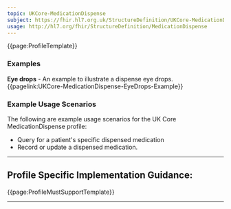 ```yaml
---
topic: UKCore-MedicationDispense
subject: https://fhir.hl7.org.uk/StructureDefinition/UKCore-MedicationDispense
usage: http://hl7.org/fhir/StructureDefinition/MedicationDispense
---
```


<nocheck>
{{page:ProfileTemplate}}

<div id="Examples" class="tabcontent">
  <h3>Examples</h3>
<b>Eye drops</b> - An example to illustrate a dispense eye drops.  </br>
{{pagelink:UKCore-MedicationDispense-EyeDrops-Example}} 
</div>
</nocheck>


<div id="ProfileGuidance">

### Example Usage Scenarios ###
The following are example usage scenarios for the UK Core MedicationDispense profile:

- Query for a patient's specific dispensed medication
- Record or update a dispensed medication.

<hr class="thickline">

## Profile Specific Implementation Guidance: ##

{{page:ProfileMustSupportTemplate}}

</div>

---